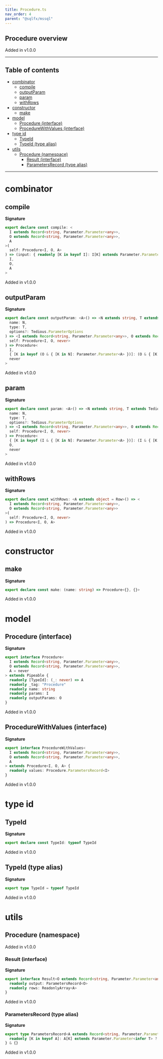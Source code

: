 ```yaml
---
title: Procedure.ts
nav_order: 4
parent: "@sqlfx/mssql"
---
```


## Procedure overview

Added in v1.0.0

---

<h2 class="text-delta">Table of contents</h2>

- [combinator](#combinator)
  - [compile](#compile)
  - [outputParam](#outputparam)
  - [param](#param)
  - [withRows](#withrows)
- [constructor](#constructor)
  - [make](#make)
- [model](#model)
  - [Procedure (interface)](#procedure-interface)
  - [ProcedureWithValues (interface)](#procedurewithvalues-interface)
- [type id](#type-id)
  - [TypeId](#typeid)
  - [TypeId (type alias)](#typeid-type-alias)
- [utils](#utils)
  - [Procedure (namespace)](#procedure-namespace)
    - [Result (interface)](#result-interface)
    - [ParametersRecord (type alias)](#parametersrecord-type-alias)

---

# combinator

## compile

**Signature**

```ts
export declare const compile: <
  I extends Record<string, Parameter.Parameter<any>>,
  O extends Record<string, Parameter.Parameter<any>>,
  A
>(
  self: Procedure<I, O, A>
) => (input: { readonly [K in keyof I]: I[K] extends Parameter.Parameter<infer T> ? T : never }) => ProcedureWithValues<
  I,
  O,
  A
>
```

Added in v1.0.0

## outputParam

**Signature**

```ts
export declare const outputParam: <A>() => <N extends string, T extends Tedious.TediousType>(
  name: N,
  type: T,
  options?: Tedious.ParameterOptions
) => <I extends Record<string, Parameter.Parameter<any>>, O extends Record<string, Parameter.Parameter<any>>>(
  self: Procedure<I, O, never>
) => Procedure<
  I,
  { [K in keyof (O & { [K in N]: Parameter.Parameter<A> })]: (O & { [K in N]: Parameter.Parameter<A> })[K] },
  never
>
```

Added in v1.0.0

## param

**Signature**

```ts
export declare const param: <A>() => <N extends string, T extends Tedious.TediousType>(
  name: N,
  type: T,
  options?: Tedious.ParameterOptions
) => <I extends Record<string, Parameter.Parameter<any>>, O extends Record<string, Parameter.Parameter<any>>>(
  self: Procedure<I, O, never>
) => Procedure<
  { [K in keyof (I & { [K in N]: Parameter.Parameter<A> })]: (I & { [K in N]: Parameter.Parameter<A> })[K] },
  O,
  never
>
```

Added in v1.0.0

## withRows

**Signature**

```ts
export declare const withRows: <A extends object = Row>() => <
  I extends Record<string, Parameter.Parameter<any>>,
  O extends Record<string, Parameter.Parameter<any>>
>(
  self: Procedure<I, O, never>
) => Procedure<I, O, A>
```

Added in v1.0.0

# constructor

## make

**Signature**

```ts
export declare const make: (name: string) => Procedure<{}, {}>
```

Added in v1.0.0

# model

## Procedure (interface)

**Signature**

```ts
export interface Procedure<
  I extends Record<string, Parameter.Parameter<any>>,
  O extends Record<string, Parameter.Parameter<any>>,
  A = never
> extends Pipeable {
  readonly [TypeId]: (_: never) => A
  readonly _tag: "Procedure"
  readonly name: string
  readonly params: I
  readonly outputParams: O
}
```

Added in v1.0.0

## ProcedureWithValues (interface)

**Signature**

```ts
export interface ProcedureWithValues<
  I extends Record<string, Parameter.Parameter<any>>,
  O extends Record<string, Parameter.Parameter<any>>,
  A
> extends Procedure<I, O, A> {
  readonly values: Procedure.ParametersRecord<I>
}
```

Added in v1.0.0

# type id

## TypeId

**Signature**

```ts
export declare const TypeId: typeof TypeId
```

Added in v1.0.0

## TypeId (type alias)

**Signature**

```ts
export type TypeId = typeof TypeId
```

Added in v1.0.0

# utils

## Procedure (namespace)

Added in v1.0.0

### Result (interface)

**Signature**

```ts
export interface Result<O extends Record<string, Parameter.Parameter<any>>, A> {
  readonly output: ParametersRecord<O>
  readonly rows: ReadonlyArray<A>
}
```

Added in v1.0.0

### ParametersRecord (type alias)

**Signature**

```ts
export type ParametersRecord<A extends Record<string, Parameter.Parameter<any>>> = {
  readonly [K in keyof A]: A[K] extends Parameter.Parameter<infer T> ? T : never
} & {}
```

Added in v1.0.0
